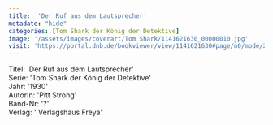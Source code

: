 ```yaml
---
title:  'Der Ruf aus dem Lautsprecher'
metadate: "hide"
categories: [Tom Shark der König der Detektive]
image: '/assets/images/coverart/Tom Shark/1141621630_00000010.jpg'
visit: 'https://portal.dnb.de/bookviewer/view/1141621630#page/n0/mode/2up'
---
```

Titel: 'Der Ruf aus dem Lautsprecher' <br>
Serie: 'Tom Shark der König der Detektive' <br>
Jahr: '1930' <br>
AutorIn: 'Pitt Strong' <br>
Band-Nr: '?' <br>
Verlag: ' Verlagshaus Freya'